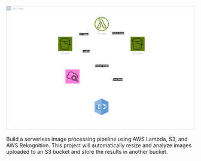 ![alt text](<images/Rekognition.png>)

Build a serverless image processing pipeline using AWS Lambda, S3, and AWS Rekognition. This project will automatically resize and analyze images uploaded to an S3 bucket and store the results in another bucket.